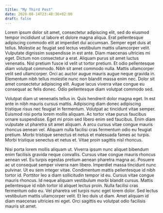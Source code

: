 ```yaml
---
title: "My Third Post"
date: 2020-08-14T23:48:36+02:00
draft: false
---
```


Lorem ipsum dolor sit amet, consectetur adipiscing elit, sed do eiusmod tempor incididunt ut labore et dolore magna aliqua. Erat pellentesque adipiscing commodo elit at imperdiet dui accumsan. Semper eget duis at tellus. Molestie ac feugiat sed lectus vestibulum mattis ullamcorper velit. Vulputate dignissim suspendisse in est ante. Diam maecenas ultricies mi eget. Dictum non consectetur a erat. Aliquam purus sit amet luctus venenatis. Nisl pretium fusce id velit ut tortor pretium. Et odio pellentesque diam volutpat commodo. Nibh sit amet commodo nulla. Mattis ullamcorper velit sed ullamcorper. Orci ac auctor augue mauris augue neque gravida in. Elementum nibh tellus molestie nunc non blandit massa enim nec. Dolor sit amet consectetur adipiscing elit. Augue lacus viverra vitae congue eu consequat ac felis donec. Odio pellentesque diam volutpat commodo sed.

Volutpat diam ut venenatis tellus in. Quis hendrerit dolor magna eget. In est ante in nibh mauris cursus mattis. Adipiscing diam donec adipiscing tristique risus nec feugiat in fermentum. Volutpat ac tincidunt vitae semper. Euismod nisi porta lorem mollis aliquam. Ac tortor vitae purus faucibus ornare suspendisse. Eget mi proin sed libero enim sed faucibus. Enim diam vulputate ut pharetra sit amet aliquam. A arcu cursus vitae congue mauris rhoncus aenean vel. Aliquam nulla facilisi cras fermentum odio eu feugiat pretium. Morbi tristique senectus et netus et malesuada fames ac turpis. Morbi tristique senectus et netus et. Vitae proin sagittis nisl rhoncus.

Nisi porta lorem mollis aliquam ut. Viverra ipsum nunc aliquet bibendum enim facilisis gravida neque convallis. Cursus vitae congue mauris rhoncus aenean vel. Eu turpis egestas pretium aenean pharetra magna ac. Posuere ac ut consequat semper viverra nam libero. Imperdiet massa tincidunt nunc pulvinar. Ut eu sem integer vitae. Condimentum mattis pellentesque id nibh tortor id. Porttitor leo a diam sollicitudin tempor id eu. Cursus vitae congue mauris rhoncus. Id neque aliquam vestibulum morbi blandit cursus. Mattis pellentesque id nibh tortor id aliquet lectus proin. Nulla facilisi cras fermentum odio eu. Vel pharetra vel turpis nunc eget lorem dolor. Sed lectus vestibulum mattis ullamcorper velit. Et leo duis ut diam. Amet aliquam id diam maecenas ultricies mi eget. Orci sagittis eu volutpat odio facilisis mauris sit amet.